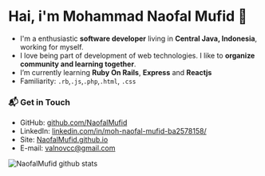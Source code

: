 # Hai, i'm **Mohammad Naofal Mufid 👋**

- I'm a enthusiastic **software developer** living in **Central Java, Indonesia**, working for myself.
- I love being part of development of web technologies. I like to **organize community and learning together**.
- I’m currently learning **Ruby On Rails**, **Express** and **Reactjs**
- Familiarity: `.rb`,`.js`,`.php`,`.html`, `.css`

### 📬 Get in Touch

- GitHub: [github.com/NaofalMufid][github]
- LinkedIn: [linkedin.com/in/moh-naofal-mufid-ba2578158/][linkedin]
- Site: [NaofalMufid.github.io][site]
- E-mail: valnovcc@gmail.com

![NaofalMufid github stats](https://github-readme-stats.vercel.app/api?username=NaofalMufid&show_icons=true&hide_border=true)

[github]: https://github.com/NaofalMufid
[linkedin]:https://www.linkedin.com/in/moh-naofal-mufid-ba2578158/
[site]: https://NaofalMufid.github.io
